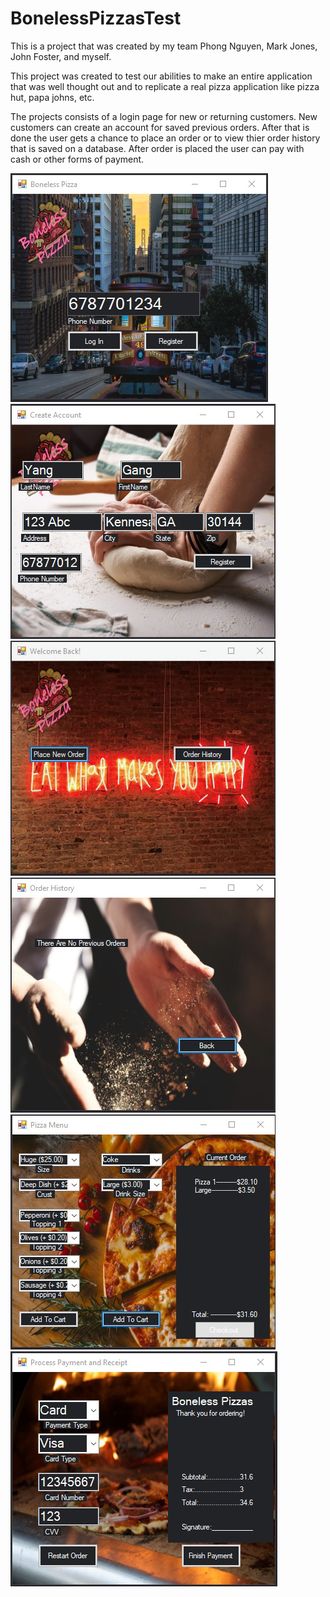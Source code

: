 # BonelessPizzasTest
This is a project that was created by my team Phong Nguyen, Mark Jones, John Foster, and myself.

This project was created to test our abilities to make an entire application that was well thought out and to replicate a real pizza application like pizza hut, papa johns, etc.

The projects consists of a login page for new or returning customers. New customers can create an account for saved previous orders. After that is done the user gets a chance to place an order or to view thier order history that is saved on a database. After order is placed the user can pay with cash or other forms of payment. 

![Main Page](Screenshots/IMG_1380.png)
![Create Account](Screenshots/IMG_1384.png)
![Welcome Back](Screenshots/IMG_1379.png)
![Order History](Screenshots/IMG_1381.png)
![Pizza Menu](Screenshots/IMG_1383.png)
![Payment & Receipt](Screenshots/IMG_1382.png)
